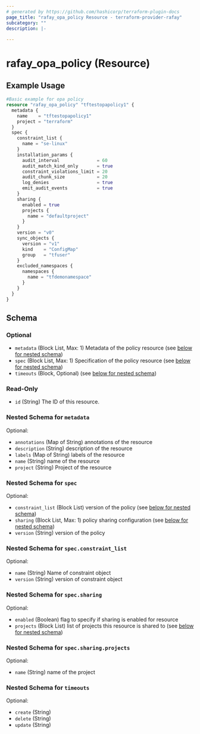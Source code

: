 ```yaml
---
# generated by https://github.com/hashicorp/terraform-plugin-docs
page_title: "rafay_opa_policy Resource - terraform-provider-rafay"
subcategory: ""
description: |-
  
---
```


# rafay_opa_policy (Resource)



## Example Usage

```terraform
#Basic example for opa policy
resource "rafay_opa_policy" "tftestopapolicy1" {
  metadata {
    name    = "tftestopapolicy1"
    project = "terraform"
  }
  spec {
    constraint_list {
      name = "se-linux"
    }
    installation_params {
      audit_interval              = 60
      audit_match_kind_only       = true
      constraint_violations_limit = 20
      audit_chunk_size            = 20
      log_denies                  = true
      emit_audit_events           = true
    }
    sharing {
      enabled = true
      projects {
        name = "defaultproject"
      }
    }
    version = "v0"
    sync_objects {
      version = "v1"
      kind    = "ConfigMap"
      group   = "tfuser"
    }
    excluded_namespaces {
      namespaces {
        name = "tfdemonamespace"
      }
    }
  }
}
```

<!-- schema generated by tfplugindocs -->
## Schema

### Optional

- `metadata` (Block List, Max: 1) Metadata of the policy resource (see [below for nested schema](#nestedblock--metadata))
- `spec` (Block List, Max: 1) Specification of the policy resource (see [below for nested schema](#nestedblock--spec))
- `timeouts` (Block, Optional) (see [below for nested schema](#nestedblock--timeouts))

### Read-Only

- `id` (String) The ID of this resource.

<a id="nestedblock--metadata"></a>
### Nested Schema for `metadata`

Optional:

- `annotations` (Map of String) annotations of the resource
- `description` (String) description of the resource
- `labels` (Map of String) labels of the resource
- `name` (String) name of the resource
- `project` (String) Project of the resource


<a id="nestedblock--spec"></a>
### Nested Schema for `spec`

Optional:

- `constraint_list` (Block List) version of the policy (see [below for nested schema](#nestedblock--spec--constraint_list))
- `sharing` (Block List, Max: 1) policy sharing configuration (see [below for nested schema](#nestedblock--spec--sharing))
- `version` (String) version of the policy

<a id="nestedblock--spec--constraint_list"></a>
### Nested Schema for `spec.constraint_list`

Optional:

- `name` (String) Name of constraint object
- `version` (String) version of constraint object


<a id="nestedblock--spec--sharing"></a>
### Nested Schema for `spec.sharing`

Optional:

- `enabled` (Boolean) flag to specify if sharing is enabled for resource
- `projects` (Block List) list of projects this resource is shared to (see [below for nested schema](#nestedblock--spec--sharing--projects))

<a id="nestedblock--spec--sharing--projects"></a>
### Nested Schema for `spec.sharing.projects`

Optional:

- `name` (String) name of the project




<a id="nestedblock--timeouts"></a>
### Nested Schema for `timeouts`

Optional:

- `create` (String)
- `delete` (String)
- `update` (String)


